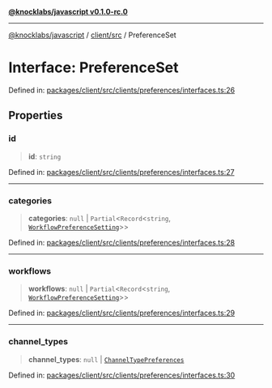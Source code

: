 [**@knocklabs/javascript v0.1.0-rc.0**](../../../README.md)

***

[@knocklabs/javascript](../../../modules.md) / [client/src](../README.md) / PreferenceSet

# Interface: PreferenceSet

Defined in: [packages/client/src/clients/preferences/interfaces.ts:26](https://github.com/knocklabs/javascript/blob/main/packages/client/src/clients/preferences/interfaces.ts#L26)

## Properties

### id

> **id**: `string`

Defined in: [packages/client/src/clients/preferences/interfaces.ts:27](https://github.com/knocklabs/javascript/blob/main/packages/client/src/clients/preferences/interfaces.ts#L27)

***

### categories

> **categories**: `null` \| `Partial`\<`Record`\<`string`, [`WorkflowPreferenceSetting`](../type-aliases/WorkflowPreferenceSetting.md)\>\>

Defined in: [packages/client/src/clients/preferences/interfaces.ts:28](https://github.com/knocklabs/javascript/blob/main/packages/client/src/clients/preferences/interfaces.ts#L28)

***

### workflows

> **workflows**: `null` \| `Partial`\<`Record`\<`string`, [`WorkflowPreferenceSetting`](../type-aliases/WorkflowPreferenceSetting.md)\>\>

Defined in: [packages/client/src/clients/preferences/interfaces.ts:29](https://github.com/knocklabs/javascript/blob/main/packages/client/src/clients/preferences/interfaces.ts#L29)

***

### channel\_types

> **channel\_types**: `null` \| [`ChannelTypePreferences`](../type-aliases/ChannelTypePreferences.md)

Defined in: [packages/client/src/clients/preferences/interfaces.ts:30](https://github.com/knocklabs/javascript/blob/main/packages/client/src/clients/preferences/interfaces.ts#L30)
